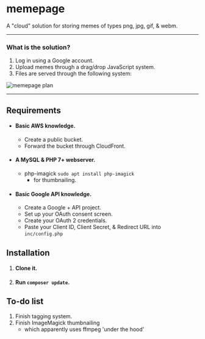 # memepage

A "cloud" solution for storing memes of types png, jpg, gif, & webm.

***

### What is the solution?

1. Log in using a Google account.
1. Upload memes through a drag/drop JavaScript system.
1. Files are served through the following system:

![memepage plan](http://memescdn.thomasj.me/assets/img/memepage_plan.png)

***

## **Requirements**

* #### Basic AWS knowledge.
    * Create a public bucket.
    * Forward the bucket through CloudFront.
* #### A MySQL & PHP 7+ webserver.
    * php-imagick ```sudo apt install php-imagick```
        * for thumbnailing.
* #### Basic Google API knowledge.
    * Create a Google + API project.
    * Set up your OAuth consent screen.
    * Create your OAuth 2 credentials.
    * Paste your Client ID, Client Secret, & Redirect URL into ```inc/config.php```

## **Installation**

1. #### Clone it.
1. #### Run `composer update`.

## **To-do list**

1. Finish tagging system.
1. Finish ImageMagick thumbnailing
    * which apparently uses ffmpeg 'under the hood'
